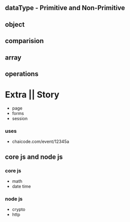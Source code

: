 
## dataType - Primitive and Non-Primitive
## object
## comparision
## array
## operations

# Extra || Story
- page
- forms 
- session

### uses
- chaicode.com/event/12345a

## core js and node js
### core js
- math
- date time

###  node js
- crypto
- http